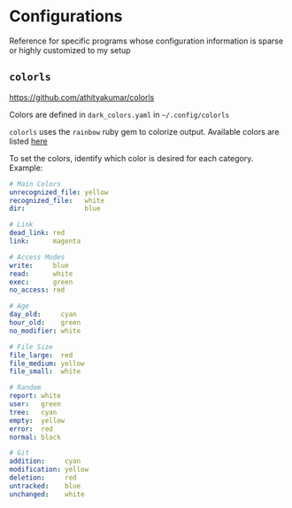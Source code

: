 # Configurations

Reference for specific programs whose configuration information is sparse or highly customized to my setup

## `colorls`

https://github.com/athityakumar/colorls

Colors are defined in `dark_colors.yaml` in `~/.config/colorls`

`colorls` uses the `rainbow` ruby gem to colorize output. Available colors are listed [here]([https://github.com/sickill/rainbow#color-list)

To set the colors, identify which color is desired for each category. Example:

```yaml
# Main Colors
unrecognized_file: yellow
recognized_file:   white
dir:               blue

# Link
dead_link: red
link:      magenta

# Access Modes
write:     blue
read:      white
exec:      green
no_access: red

# Age
day_old:     cyan
hour_old:    green
no_modifier: white

# File Size
file_large:  red
file_medium: yellow
file_small:  white

# Random
report: white
user:   green
tree:   cyan
empty:  yellow
error:  red
normal: black

# Git
addition:     cyan
modification: yellow
deletion:     red
untracked:    blue
unchanged:    white
```



